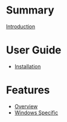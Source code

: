 # Summary

[Introduction](./introduction.md)

# User Guide
- [Installation](./installation.md)

# Features
- [Overview](./features.md)
- [Windows Specific](./windows-specific-features.md)